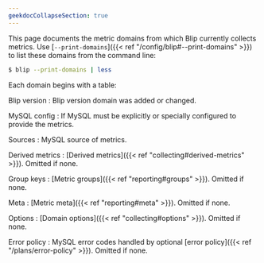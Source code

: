 ```yaml
---
geekdocCollapseSection: true
---
```


This page documents the metric domains from which Blip currently collects metrics.
Use [`--print-domains`]({{< ref "/config/blip#--print-domains" >}}) to list these domains from the command line:

```sh
$ blip --print-domains | less
```

Each domain begins with a table:

Blip version
: Blip version domain was added or changed.

MySQL config
: If MySQL must be explicitly or specially configured to provide the metrics.

Sources
: MySQL source of metrics.

Derived metrics
: [Derived metrics]({{< ref "collecting#derived-metrics" >}}). Omitted if none.

Group keys
: [Metric groups]({{< ref "reporting#groups" >}}). Omitted if none.

Meta
: [Metric meta]({{< ref "reporting#meta" >}}). Omitted if none.

Options
: [Domain options]({{< ref "collecting#options" >}}). Omitted if none.

Error policy
: MySQL error codes handled by optional [error policy]({{< ref "/plans/error-policy" >}}). Omitted if none.
